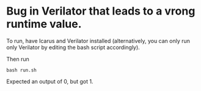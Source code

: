 # Bug in Verilator that leads to a vrong runtime value.

To run, have Icarus and Verilator installed (alternatively, you can only run only Verilator by editing the bash script accordingly).

Then run
```
bash run.sh
```

Expected an output of 0, but got 1.
